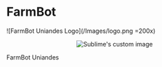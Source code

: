 # FarmBot

![FarmBot Uniandes Logo](/Images/logo.png =200x)

<p align="center">
  <img src="https://github.com/waldyr/Sublime-Installer/blob/master/sublime_text.png?raw=true" alt="Sublime's custom image"/>
</p>

FarmBot Uniandes
